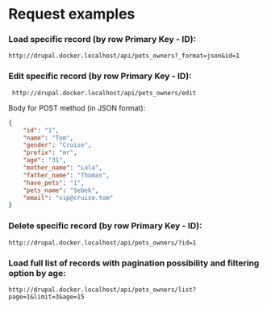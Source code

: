# Request examples

### Load specific record (by row Primary Key - ID):

```
http://drupal.docker.localhost/api/pets_owners?_format=json&id=1 
```
### Edit specific record (by row Primary Key - ID):

```
 http://drupal.docker.localhost/api/pets_owners/edit
```
Body for POST method (in JSON format):  
```JSON
{
    "id": "1",
    "name": "Tom",
    "gender": "Cruise",
    "prefix": "mr",
    "age": "31",
    "mother_name": "Lola",
    "father_name": "Thomas",
    "have_pets": "1",
    "pets_name": "Sebek",
    "email": "vip@cruise.tom"
}
```
### Delete specific record (by row Primary Key - ID):
```
http://drupal.docker.localhost/api/pets_owners/?id=1
```
### Load full list of records with pagination possibility and filtering option by age:
```
http://drupal.docker.localhost/api/pets_owners/list?page=1&limit=3&age=15
```
